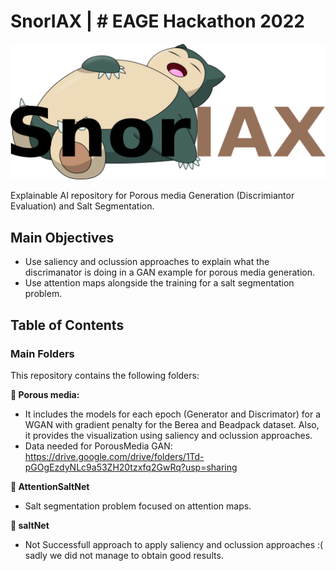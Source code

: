 # SnorIAX | # EAGE Hackathon 2022

![SnorIAX](https://github.com/EAGE-Annual-Hackathon/SnorIAX/blob/main/logo.png)


Explainable AI repository for Porous media Generation (Discrimiantor Evaluation) and Salt Segmentation. 



## Main Objectives
- Use saliency and oclussion approaches to explain what the discrimanator is doing in a GAN example for porous media generation. 
- Use attention maps alongside the training for a salt segmentation problem. 

## Table of Contents
### Main Folders
This repository contains the following folders: 

**:open_file_folder:  Porous media:** 
  - It includes the models for each epoch (Generator and Discrimator) for a WGAN with gradient penalty for the Berea and Beadpack dataset. Also, it provides the visualization using saliency and oclussion approaches. 
  - Data needed for PorousMedia GAN:  https://drive.google.com/drive/folders/1Td-pGOgEzdyNLc9a53ZH20tzxfq2GwRq?usp=sharing
  
**:open_file_folder: AttentionSaltNet**
  - Salt segmentation problem focused on attention maps. 


**:open_file_folder: saltNet**
  - Not Successfull approach to apply saliency and oclussion approaches  :( sadly we did not manage to obtain good results. 





